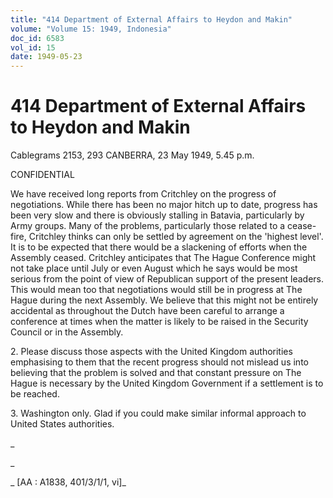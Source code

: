 ```yaml
---
title: "414 Department of External Affairs to Heydon and Makin"
volume: "Volume 15: 1949, Indonesia"
doc_id: 6583
vol_id: 15
date: 1949-05-23
---
```


# 414 Department of External Affairs to Heydon and Makin

Cablegrams 2153, 293 CANBERRA, 23 May 1949, 5.45 p.m.

CONFIDENTIAL

We have received long reports from Critchley on the progress of negotiations. While there has been no major hitch up to date, progress has been very slow and there is obviously stalling in Batavia, particularly by Army groups. Many of the problems, particularly those related to a cease-fire, Critchley thinks can only be settled by agreement on the 'highest level'. It is to be expected that there would be a slackening of efforts when the Assembly ceased. Critchley anticipates that The Hague Conference might not take place until July or even August which he says would be most serious from the point of view of Republican support of the present leaders. This would mean too that negotiations would still be in progress at The Hague during the next Assembly. We believe that this might not be entirely accidental as throughout the Dutch have been careful to arrange a conference at times when the matter is likely to be raised in the Security Council or in the Assembly.

2\. Please discuss those aspects with the United Kingdom authorities emphasising to them that the recent progress should not mislead us into believing that the problem is solved and that constant pressure on The Hague is necessary by the United Kingdom Government if a settlement is to be reached.

3\. Washington only. Glad if you could make similar informal approach to United States authorities.

_

_

_ [AA : A1838, 401/3/1/1, vi]_
